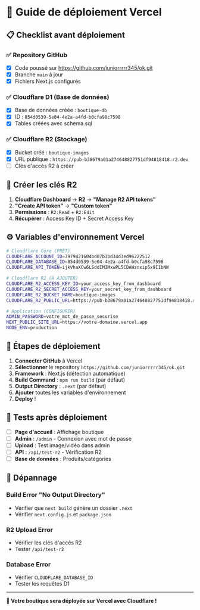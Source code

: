 # 🚀 Guide de déploiement Vercel

## 📋 Checklist avant déploiement

### ✅ Repository GitHub
- [x] Code poussé sur https://github.com/juniorrrrr345/ok.git
- [x] Branche `main` à jour
- [x] Fichiers Next.js configurés

### ✅ Cloudflare D1 (Base de données)
- [x] Base de données créée : `boutique-db`
- [x] ID : `854d0539-5e04-4e2a-a4fd-b0cfa98c7598`
- [x] Tables créées avec schema.sql

### ✅ Cloudflare R2 (Stockage)
- [x] Bucket créé : `boutique-images`
- [x] URL publique : `https://pub-b38679a01a274648827751df94818418.r2.dev`
- [ ] Clés d'accès R2 à créer

## 🔑 Créer les clés R2

1. **Cloudflare Dashboard** → **R2** → **"Manage R2 API tokens"**
2. **"Create API token"** → **"Custom token"**
3. **Permissions** : `R2:Read` + `R2:Edit`
4. **Récupérer** : Access Key ID + Secret Access Key

## ⚙️ Variables d'environnement Vercel

```bash
# Cloudflare Core (PRÊT)
CLOUDFLARE_ACCOUNT_ID=7979421604bd07b3bd34d3ed96222512
CLOUDFLARE_DATABASE_ID=854d0539-5e04-4e2a-a4fd-b0cfa98c7598
CLOUDFLARE_API_TOKEN=ijkVhaXCw6LSddIMIMxwPL5CDAWznxip5x9I1bNW

# Cloudflare R2 (À AJOUTER)
CLOUDFLARE_R2_ACCESS_KEY_ID=your_access_key_from_dashboard
CLOUDFLARE_R2_SECRET_ACCESS_KEY=your_secret_key_from_dashboard
CLOUDFLARE_R2_BUCKET_NAME=boutique-images
CLOUDFLARE_R2_PUBLIC_URL=https://pub-b38679a01a274648827751df94818418.r2.dev

# Application (CONFIGURER)
ADMIN_PASSWORD=votre_mot_de_passe_securise
NEXT_PUBLIC_SITE_URL=https://votre-domaine.vercel.app
NODE_ENV=production
```

## 🎯 Étapes de déploiement

1. **Connecter GitHub** à Vercel
2. **Sélectionner** le repository `https://github.com/juniorrrrr345/ok.git`
3. **Framework** : Next.js (détection automatique)
4. **Build Command** : `npm run build` (par défaut)
5. **Output Directory** : `.next` (par défaut)
6. **Ajouter** toutes les variables d'environnement
7. **Deploy** !

## 🧪 Tests après déploiement

- [ ] **Page d'accueil** : Affichage boutique
- [ ] **Admin** : `/admin` - Connexion avec mot de passe
- [ ] **Upload** : Test image/vidéo dans admin
- [ ] **API** : `/api/test-r2` - Vérification R2
- [ ] **Base de données** : Produits/catégories

## 🔧 Dépannage

### Build Error "No Output Directory"
- Vérifier que `next build` génère un dossier `.next`
- Vérifier `next.config.js` et `package.json`

### R2 Upload Error
- Vérifier les clés d'accès R2
- Tester `/api/test-r2`

### Database Error
- Vérifier `CLOUDFLARE_DATABASE_ID`
- Tester les requêtes D1

---

**🎉 Votre boutique sera déployée sur Vercel avec Cloudflare !**